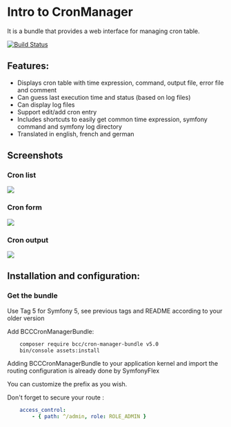# Intro to CronManager

It is a bundle that provides a web interface for managing cron table.

[![Build Status](https://secure.travis-ci.org/michelsalib/BCCCronManagerBundle.png?branch=master)](http://travis-ci.org/michelsalib/BCCCronManagerBundle)

## Features:

- Displays cron table with time expression, command, output file, error file and comment
- Can guess last execution time and status (based on log files)
- Can display log files
- Support edit/add cron entry
- Includes shortcuts to easily get common time expression, symfony command and symfony log directory
- Translated in english, french and german

## Screenshots
### Cron list
![](https://github.com/michelsalib/BCCCronManagerBundle/raw/master/Resources/screens/cron-list.png)
### Cron form
![](https://github.com/michelsalib/BCCCronManagerBundle/raw/master/Resources/screens/cron-form.png)
### Cron output
![](https://github.com/michelsalib/BCCCronManagerBundle/raw/master/Resources/screens/cron-file.png)

## Installation and configuration:

### Get the bundle

Use Tag 5 for Symfony 5, see previous tags and README according to your older version

Add BCCCronManagerBundle:

``` bash
    composer require bcc/cron-manager-bundle v5.0
    bin/console assets:install
```

Adding BCCCronManagerBundle to your application kernel and import the routing configuration is already done by SymfonyFlex

You can customize the prefix as you wish.

Don't forget to secure your route :

``` yml
    access_control:
        - { path: ^/admin, role: ROLE_ADMIN }
```
